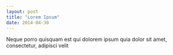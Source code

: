 ```yaml
---
layout: post
title: "Lorem Ipsum"
date: 2014-04-30
---
```


Neque porro quisquam est qui dolorem ipsum quia dolor sit amet, consectetur, adipisci velit
